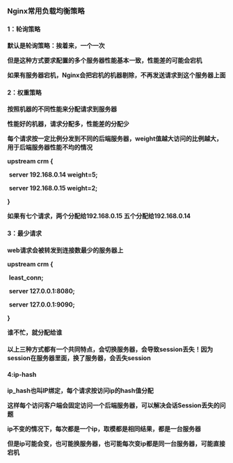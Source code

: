 ### Nginx常用负载均衡策略



#### 1：轮询策略

**默认是轮询策略：挨着来，一个一次**

**但是这种方式要求配置的多个服务器性能基本一致，性能差的可能会宕机**

**如果有服务器宕机，Nginx会把宕机的机器剔除，不再发送请求到这个服务器上面**



#### 2：权重策略

**按照机器的不同性能来分配请求到服务器**

**性能好的机器，请求分配多，性能差的分配少**

**每个请求按一定比例分发到不同的后端服务器，weight值越大访问的比例越大，用于后端服务器性能不均的情况**

**upstream crm {** 

​       **server 192.168.0.14 weight=5;** 

​       **server 192.168.0.15 weight=2;** 

**}** 

**如果有七个请求，两个分配给192.168.0.15     五个分配给192.168.0.14**



#### 3：最少请求

**web请求会被转发到连接数最少的服务器上**

**upstream crm {** 

​       **least_conn;**

​       **server 127.0.0.1:8080;** 

​       **server 127.0.0.1:9090;** 

**}**    

**谁不忙，就分配给谁**



#### 以上三种方式都有一个共同特点，会切换服务器，会导致session丢失！因为session在服务器里面，换了服务器，会丢失session



#### 4:ip-hash

**ip_hash也叫IP绑定，每个请求按访问ip的hash值分配**

**这样每个访问客户端会固定访问一个后端服务器，可以解决会话Session丢失的问题**

**ip不变的情况下，每次都是一个ip，取模都是相同结果，都是一台服务器**



**但是ip可能会变，也可能换服务器，也可能每次变ip都是同一台服务器，可能直接宕机**